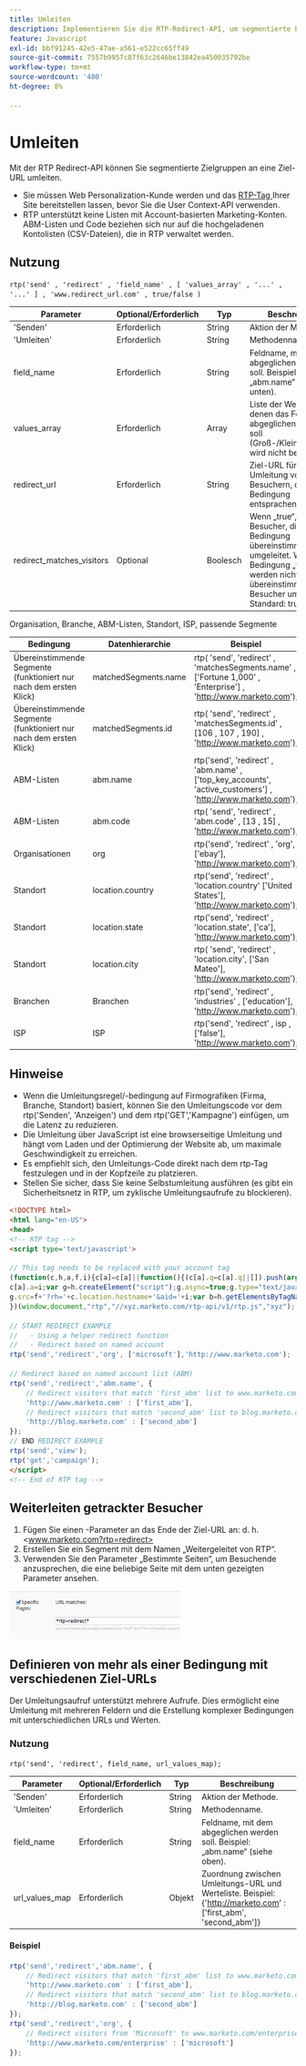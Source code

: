 ```yaml
---
title: Umleiten
description: Implementieren Sie die RTP-Redirect-API, um segmentierte Besucher mithilfe von Feldern wie ABM, Organisation, Standort und Segmenten mit Beispielen und Tipps an zielgerichtete URLs zu senden.
feature: Javascript
exl-id: bbf91245-42e5-47ae-a561-e522cc65ff49
source-git-commit: 7557b9957c87f63c2646be13842ea450035792be
workflow-type: tm+mt
source-wordcount: '480'
ht-degree: 8%

---
```


# Umleiten

Mit der RTP Redirect-API können Sie segmentierte Zielgruppen an eine Ziel-URL umleiten.

- Sie müssen Web Personalization-Kunde werden und das [RTP-Tag ](https://experienceleague.adobe.com/en/docs/marketo/using/product-docs/web-personalization/rtp-tag-implementation/deploy-the-rtp-javascript) Ihrer Site bereitstellen lassen, bevor Sie die User Context-API verwenden.
- RTP unterstützt keine Listen mit Account-basierten Marketing-Konten. ABM-Listen und Code beziehen sich nur auf die hochgeladenen Kontolisten (CSV-Dateien), die in RTP verwaltet werden.

## Nutzung

`rtp('send' , 'redirect' , 'field_name' , [ 'values_array' , '...' , '...' ] , 'www.redirect_url.com' , true/false )`

| Parameter | Optional/Erforderlich | Typ | Beschreibung |
|---------------------------|-------------------|---------|-----------------------------|
| &#39;Senden&#39; | Erforderlich | String | Aktion der Methode. |
| &#39;Umleiten&#39; | Erforderlich | String | Methodenname. |
| field_name | Erforderlich | String | Feldname, mit dem abgeglichen werden soll. Beispiel: „abm.name“ (siehe unten). |
| values_array | Erforderlich | Array | Liste der Werte, mit denen das Feld abgeglichen werden soll (Groß-/Kleinschreibung wird nicht beachtet). |
| redirect_url | Erforderlich | String | Ziel-URL für die Umleitung von Besuchern, die der Bedingung entsprachen. |
| redirect_matches_visitors | Optional | Boolesch | Wenn „true“, werden Besucher, die mit der Bedingung übereinstimmen, umgeleitet. Wenn die Bedingung „false“ ist, werden nicht übereinstimmende Besucher umgeleitet. Standard: true. |

Organisation, Branche, ABM-Listen, Standort, ISP, passende Segmente

| Bedingung | Datenhierarchie | Beispiel |
|-------------------------------------------------|----------------------|------------------------------------------------------------------------------------------------------------------|
| Übereinstimmende Segmente (funktioniert nur nach dem ersten Klick) | matchedSegments.name | rtp( &#39;send&#39;, &#39;redirect&#39; , &#39;matchesSegments.name&#39; , [&#39;Fortune 1,000&#39; , &#39;Enterprise&#39;] , &#39;<http://www.marketo.com>&#39;); |
| Übereinstimmende Segmente (funktioniert nur nach dem ersten Klick) | matchedSegments.id | rtp( &#39;send&#39;, &#39;redirect&#39; , &#39;matchesSegments.id&#39; , [106 , 107 , 190] , &#39;<http://www.marketo.com>&#39;); |
| ABM-Listen | abm.name | rtp(&#39;send&#39;, &#39;redirect&#39; , &#39;abm.name&#39; , [&#39;top_key_accounts&#39;, &#39;active_customers&#39;] , &#39;<http://www.marketo.com>&#39;); |
| ABM-Listen | abm.code | rtp( &#39;send&#39;, &#39;redirect&#39; , &#39;abm.code&#39; , [13 , 15] , &#39;<http://www.marketo.com>&#39;); |
| Organisationen | org | rtp(&#39;send&#39;, &#39;redirect&#39; , &#39;org&#39;, [&#39;ebay&#39;], &#39;<http://www.marketo.com>&#39;); |
| Standort | location.country | rtp(&#39;send&#39;, &#39;redirect&#39; , &#39;location.country&#39; [&#39;United States&#39;], &#39;<http://www.marketo.com>&#39;); |
| Standort | location.state | rtp(&#39;send&#39;, &#39;redirect&#39; , &#39;location.state&#39;, [&#39;ca&#39;], &#39;<http://www.marketo.com>&#39;); |
| Standort | location.city | rtp( &#39;send&#39;, &#39;redirect&#39; , &#39;location.city&#39;, [&#39;San Mateo&#39;], &#39;<http://www.marketo.com>&#39;); |
| Branchen | Branchen | rtp(&#39;send&#39;, &#39;redirect&#39; , &#39;industries&#39; , [&#39;education&#39;], &#39;<http://www.marketo.com>&#39;); |
| ISP | ISP | rtp(&#39;send&#39;, &#39;redirect&#39; , isp , [&#39;false&#39;], &#39;<http://www.marketo.com>&#39;); |

## Hinweise

- Wenn die Umleitungsregel/-bedingung auf Firmografiken (Firma, Branche, Standort) basiert, können Sie den Umleitungscode vor dem rtp(&#39;Senden&#39;, &#39;Anzeigen&#39;) und dem rtp(&#39;GET&#39;,&#39;Kampagne&#39;) einfügen, um die Latenz zu reduzieren.
- Die Umleitung über JavaScript ist eine browserseitige Umleitung und hängt vom Laden und der Optimierung der Website ab, um maximale Geschwindigkeit zu erreichen.
- Es empfiehlt sich, den Umleitungs-Code direkt nach dem rtp-Tag festzulegen und in der Kopfzeile zu platzieren.
- Stellen Sie sicher, dass Sie keine Selbstumleitung ausführen (es gibt ein Sicherheitsnetz in RTP, um zyklische Umleitungsaufrufe zu blockieren).

```html
<!DOCTYPE html>
<html lang="en-US">
<head>
<!-- RTP tag -->
<script type='text/javascript'>

// This tag needs to be replaced with your account tag
(function(c,h,a,f,i){c[a]=c[a]||function(){(c[a].q=c[a].q||[]).push(arguments)};
c[a].a=i;var g=h.createElement("script");g.async=true;g.type="text/javascript";
g.src=f+'?rh='+c.location.hostname+'&aid='+i;var b=h.getElementsByTagName("script")[0];b.parentNode.insertBefore(g,b);
})(window,document,"rtp","//xyz.marketo.com/rtp-api/v1/rtp.js","xyz");

// START REDIRECT EXAMPLE
//   - Using a helper redirect function
//   - Redirect based on named account
rtp('send','redirect','org', ['microsoft'],'http://www.marketo.com');

// Redirect based on named account list (ABM)
rtp('send','redirect','abm.name', {
    // Redirect visitors that match 'first_abm' list to www.marketo.com
    'http://www.marketo.com' : ['first_abm'],
    // Redirect visitors that match 'second_abm' list to blog.marketo.com
    'http://blog.marketo.com' : ['second_abm']
});
// END REDIRECT EXAMPLE
rtp('send','view');
rtp('get','campaign');
</script>
<!-- End of RTP tag -->
```

## Weiterleiten getrackter Besucher

1. Fügen Sie einen -Parameter an das Ende der Ziel-URL an: d. h. &lt;www.marketo.com?rtp=redirect>
1. Erstellen Sie ein Segment mit dem Namen „Weitergeleitet von RTP“.
1. Verwenden Sie den Parameter „Bestimmte Seiten“, um Besuchende anzusprechen, die eine beliebige Seite mit dem unten gezeigten Parameter ansehen.

![tracking-redirected-Visitors](assets/tracking-redirected-vistors.png)

## Definieren von mehr als einer Bedingung mit verschiedenen Ziel-URLs

Der Umleitungsaufruf unterstützt mehrere Aufrufe. Dies ermöglicht eine Umleitung mit mehreren Feldern und die Erstellung komplexer Bedingungen mit unterschiedlichen URLs und Werten.

### Nutzung

`rtp('send', 'redirect', field_name, url_values_map);`

| Parameter | Optional/Erforderlich | Typ | Beschreibung |
|---|---|---|---|
| &#39;Senden&#39; | Erforderlich | String | Aktion der Methode. |
| &#39;Umleiten&#39; | Erforderlich | String | Methodenname. |
| field_name | Erforderlich | String | Feldname, mit dem abgeglichen werden soll. Beispiel: „abm.name“ (siehe oben). |
| url_values_map | Erforderlich | Objekt | Zuordnung zwischen Umleitungs-URL und Werteliste. Beispiel:{&#39;<http://marketo.com>&#39; : [&#39;first_abm&#39;, &#39;second_abm&#39;]} |

#### Beispiel

```javascript
rtp('send','redirect','abm.name', {
    // Redirect visitors that match 'first_abm' list to www.marketo.com
    'http://www.marketo.com' : ['first_abm'],
    // Redirect visitors that match 'second_abm' list to blog.marketo.com
    'http://blog.marketo.com' : ['second_abm']
});
rtp('send','redirect','org', {
    // Redirect visitors from 'Microsoft' to www.marketo.com/enterprise
    'http://www.marketo.com/enterprise' : ['microsoft']
});
```
